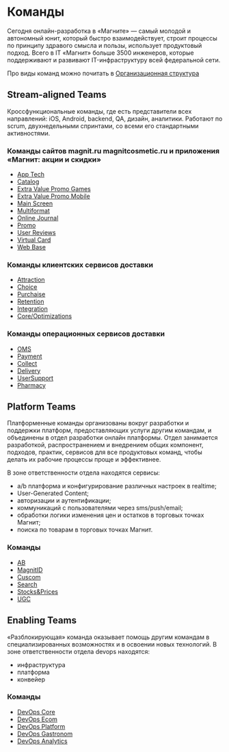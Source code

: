 # Команды

Сегодня онлайн-разработка в «Магните» — самый молодой и автономный юнит, который быстро взаимодействует, строит процессы по принципу здравого смысла и пользы, использует продуктовый подход. Всего в IT «Магнит» больше 3500 инженеров, которые поддерживают и развивают IT-инфраструктуру всей федеральной сети.

Про виды команд можно почитать в [Организационная структура](../org_chart.md)

## Stream-aligned Teams

Кроссфункциональные команды, где есть представители всех направлений: iOS, Android, backend, QA, дизайн, аналитики. Работают по scrum, двухнедельными спринтами, со всеми его стандартными активностями.

### Команды сайтов magnit.ru magnitcosmetic.ru и приложения «Магнит: акции и скидки»

* [App Tech](app_tech.md)
* [Catalog](catalog.md)
* [Extra Value Promo Games](extra_value_promo_games.md)
* [Extra Value Promo Mobile](extra_value_promo_mobile.md)
* [Main Screen](main_screen.md)
* [Multiformat](multiformat.md)
* [Online Journal](online_journal.md)
* [Promo](promo.md)
* [User Reviews](user_reviews.md)
* [Virtual Card](virtual_card.md)
* [Web Base](web.md)

### Команды клиентских сервисов доставки

* [Attraction](attraction.md)
* [Choice](choice.md)
* [Purchaise](purchaise.md)
* [Retention](retention.md)
* [Integration](integration.md)
* [Core/Optimizations](optimization.md)

### Команды операционных сервисов доставки

* [OMS](oms.md)
* [Payment](payment.md)
* [Collect](collect.md)
* [Delivery](delivery.md)
* [UserSupport](user_support.md)
* [Pharmacy](pharmacy.md)

## Platform Teams

Платформенные команды организованы вокруг разработки и поддержки платформ, предоставляющих услуги другим командам, и объединены в отдел разработки онлайн платформы. Отдел занимается разработкой, распространением и внедрением общих компонент, подходов, практик, сервисов для все продуктовых команд, чтобы делать их рабочие процессы проще и эффективнее.

В зоне ответственности отдела находятся сервисы:

* a/b платформа и конфигурирование различных настроек в realtime;
* User-Generated Content;
* авторизации и аутентификации;
* коммуникаций с пользователями через sms/push/email;
* обработки логики изменения цен и остатков в торговых точках Магнит;
* поиска по товарам в торговых точках Магнит.

### Команды

* [AB](ab.md)
* [MagnitID](magnit_id.md)
* [Cuscom](cuscom.md)
* [Search](search.md)
* [Stocks&Prices](stocks_and_prices.md)
* [UGC](ugc.md)

## Enabling Teams

«Разблокирующая» команда оказывает помощь другим командам в специализированных возможностях и в освоении новых технологий. В зоне ответственности отдела devops находятся:

* инфраструктура
* платформа
* конвейер

### Команды

* [DevOps Core](devops_core.md)
* [DevOps Ecom](devops_ecom.md)
* [DevOps Platform](devops_platform.md)
* [DevOps Gastronom](devops_gastronom.md)
* [DevOps Analytics](devops_analytics.md)
